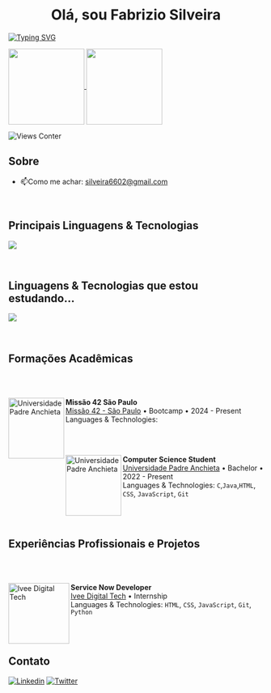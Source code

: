 <h1 align="center"> Olá, sou Fabrizio Silveira </h1>

[![Typing SVG](https://readme-typing-svg.demolab.com?font=Fira+Code&pause=1000&center=true&vCenter=true&random=false&width=1000&lines=Software+Developer;Sempre+buscando+conhecimento)](https://git.io/typing-svg)

<a href="https://github.com/Fabriziosilveira/github-readme-stats">
  <img height=150 align="center" src="https://github-readme-stats.vercel.app/api?username=Fabriziosilveira&theme=transparent&show_icons=true" />
</a>
<a href="https://github.com/Fabriziosilveira/convoychat">
  <img height=150 align="center" src="https://github-readme-stats.vercel.app/api/top-langs?username=Fabriziosilveira&layout=compact&langs_count=8&card_width=320&show_icons=true&theme=transparent" />
</a>

<br>

![Views Conter](https://komarev.com/ghpvc/?username=Fabriziosilveira&color=green&abbreviated=true&style=for-the-badge&color=blue)

<h2> Sobre </h2>

- 📫Como me achar: [silveira6602@gmail.com](mailto:silveira6602)

<br>

<h2> Principais Linguagens & Tecnologias </h2>
<p>
    <img src="https://skillicons.dev/icons?i=html,css,js,git,c,lua,python" />
</p>

<br>

<h2> Linguagens & Tecnologias que estou estudando... </h2>
<p>
    <img src="https://skillicons.dev/icons?i=ts,nodejs,express,mongodb,mysql,nestjs" />
</p>

<br>

<h2> Formações Acadêmicas </h2>
<br>
<br>

[<img align="left" height="120px" width="110px" alt="Universidade Padre Anchieta" src="https://github.com/Fabriziosilveira/Fabriziosilveira/assets/146368391/2ce46e25-732f-4096-a096-d02db98d8fe4"/>](https://anchieta.br/)

****Missão 42 São Paulo**** \
[Missão 42 - São Paulo](https://www.42sp.org.br/) • Bootcamp • 2024 - Present\
Languages & Technologies: 

<br>
<br>

[<img align="left" height="120px" width="110px" alt="Universidade Padre Anchieta" src="https://anchieta.br/wp-content/webp-express/webp-images/uploads/2023/05/logo-ancheta-80-anos.png.webp"/>](https://anchieta.br/)

****Computer Science Student**** \
[Universidade Padre Anchieta](https://anchieta.br/) • Bachelor • 2022 - Present\
Languages & Technologies: `C`,`Java`,`HTML`, `CSS`, `JavaScript`, `Git`

<br>
<br>


<h2> Experiências Profissionais e Projetos </h2>
<br>
<br>


[<img align="left" height="120px" width="120px" alt="Ivee Digital Tech" src="https://github.com/Fabriziosilveira/Fabriziosilveira/assets/146368391/36f08c4c-5f3c-4025-84b9-65607c10d990"/>](https://ivee.tech/)

****Service Now Developer**** \
[Ivee Digital Tech](https://ivee.tech/) • Internship \
Languages & Technologies: `HTML`, `CSS`, `JavaScript`, `Git`, `Python` 

<br>
<br>

<h2> Contato </h2>

[![Linkedin](https://skillicons.dev/icons?i=linkedin&perline=1)](https://www.linkedin.com/in/fabrizio-cagnoni-silveira-323505270)
[![Twitter](https://skillicons.dev/icons?i=twitter&perline=1)](https://twitter.com/SilveiraDev_)

